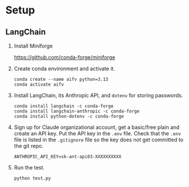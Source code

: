 # Setup

## LangChain

1. Install Miniforge

   https://github.com/conda-forge/miniforge

2. Create conda environment and activate it.

   ```
   conda create --name aifv python=3.13
   conda activate aifv
   ```

3. Install LangChain, its Anthropic API, and `dotenv` for storing passwords.

   ```
   conda install langchain -c conda-forge
   conda install langchain-anthropic -c conda-forge
   conda install python-dotenv -c conda-forge
   ```

4. Sign up for Claude organizational account, get a basic/free plain and create an API key. Put the API key in the `.env` file. Check that the `.env` file is listed in the `.gitignore` file so the key does not get committed to the git repo.

   ```
   ANTHROPIC_API_KEY=sk-ant-api03-XXXXXXXXXX
   ```

5. Run the test.

   ```
   python test.py
   ```




